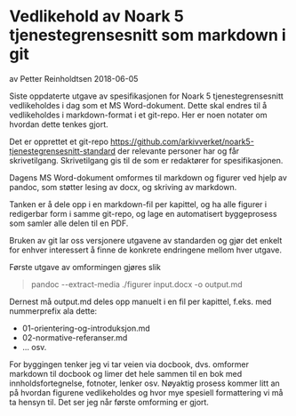Vedlikehold av Noark 5 tjenestegrensesnitt som markdown i git
=============================================================

av Petter Reinholdtsen 2018-06-05

Siste oppdaterte utgave av spesifikasjonen for Noark 5
tjenestegrensesnitt vedlikeholdes i dag som et MS Word-dokument.
Dette skal endres til å vedlikeholdes i markdown-format i et git-repo.
Her er noen notater om hvordan dette tenkes gjort.

Det er opprettet et git-repo
https://github.com/arkivverket/noark5-tjenestegrensesnitt-standard
der relevante personer har og får skrivetilgang.  Skrivetilgang gis
til de som er redaktører for spesifikasjonen.

Dagens MS Word-dokument omformes til markdown og figurer ved hjelp av
pandoc, som støtter lesing av docx, og skriving av markdown.

Tanken er å dele opp i en markdown-fil per kapittel, og ha alle
figurer i redigerbar form i samme git-repo, og lage en automatisert
byggeprosess som samler alle delen til en PDF.

Bruken av git lar oss versjonere utgavene av standarden og gjør det
enkelt for enhver interessert å finne de konkrete endringene mellom
hver utgave.

Første utgave av omformingen gjøres slik

> pandoc --extract-media ./figurer input.docx -o output.md

Dernest må output.md deles opp manuelt i en fil per kapittel, f.eks. med
nummerprefix ala dette:

 * 01-orientering-og-introduksjon.md
 * 02-normative-referanser.md
 * ... osv.

For byggingen tenker jeg vi tar veien via docbook, dvs. omformer
markdown til docbook og limer det hele sammen til en bok med
innholdsfortegnelse, fotnoter, lenker osv.  Nøyaktig prosess kommer
litt an på hvordan figurene vedlikeholdes og hvor mye spesiell
formattering vi må ta hensyn til.  Det ser jeg når første omforming er
gjort.
